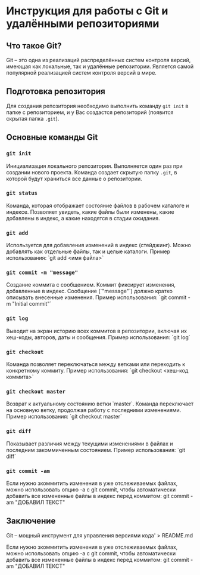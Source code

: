 # Инструкция для работы с Git и удалёнными репозиториями

## Что такое Git?

Git – это одна из реализаций распределённых систем контроля версий, имеющая как локальные, так и удалённые репозитории. Является самой популярной реализацией систем контроля версий в мире.

## Подготовка репозитория

Для создания репозитория необходимо выполнить команду `git init` в папке с репозиторием, и у Вас создастся репозиторий (появится скрытая папка `.git`).

## Основные команды Git

### `git init`
Инициализация локального репозитория. Выполняется один раз при создании нового проекта. Команда создает скрытую папку `.git`, в которой будут храниться все данные о репозитории.

### `git status`
Команда, которая отображает состояние файлов в рабочем каталоге и индексе. Позволяет увидеть, какие файлы были изменены, какие добавлены в индекс, а какие находятся в стадии ожидания.

### `git add`
Используется для добавления изменений в индекс (стейджинг). Можно добавлять как отдельные файлы, так и целые каталоги. Пример использования:
\`git add <имя файла>\`

### `git commit -m "message"`
Создание коммита с сообщением. Коммит фиксирует изменения, добавленные в индекс. Сообщение (\`"message"\`) должно кратко описывать внесенные изменения. Пример использования:
\`git commit -m "Initial commit"\`

### `git log`
Выводит на экран историю всех коммитов в репозитории, включая их хеш-коды, авторов, даты и сообщения. Пример использования:
\`git log\`

### `git checkout`
Команда позволяет переключаться между ветками или переходить к конкретному коммиту. Пример использования:
\`git checkout <хеш-код коммита>\`

### `git checkout master`
Возврат к актуальному состоянию ветки \`master\`. Команда переключает на основную ветку, продолжая работу с последними изменениями. Пример использования:
\`git checkout master\`

### `git diff`
Показывает различия между текущими изменениями в файлах и последним закоммиченным состоянием. Пример использования:
\`git diff\`


### `git commit -am`
Если нужно зкоммитить изменения в уже отслеживаемых файлах,
можно использовать опцию -a с git commit, чтобы автоматически добавить
все измененные файлы в индекс перед коммитом: git commit -am "ДОБАВИЛ ТЕКСТ"


## Заключение

Git – мощный инструмент для управления версиями кода' > README.md

Если нужно зкоммитить изменения в уже отслеживаемых файлах,
можно использовать опцию -a с git commit, чтобы автоматически добавить
все измененные файлы в индекс перед коммитом: git commit -am "ДОБАВИЛ ТЕКСТ"
